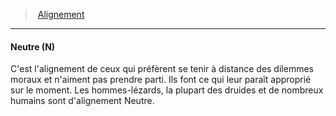 ﻿---
!GenericItem
Name: Neutre (N)
Id: alignment_hd.md#neutre-n
ParentLink: alignment_hd.md#alignement
ParentName: Alignement
NameLevel: 4
Attributes: {}
---
> [Alignement](hd_alignment.md)

---

#### Neutre (N)

C'est l'alignement de ceux qui préfèrent se tenir à distance des dilemmes moraux et n'aiment pas prendre parti. Ils font ce qui leur paraît approprié sur le moment. Les hommes-lézards, la plupart des druides et de nombreux humains sont d'alignement Neutre.

